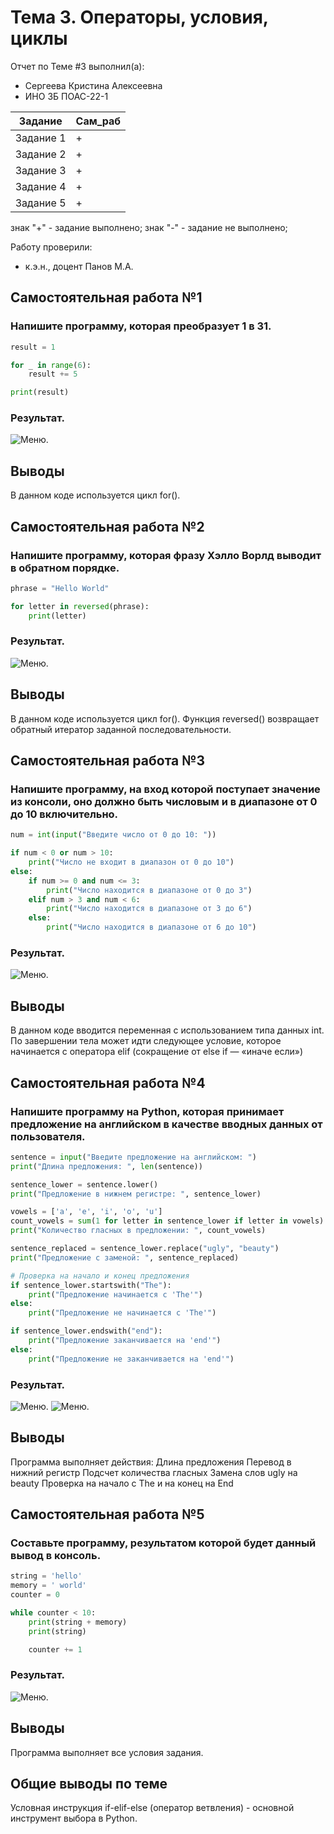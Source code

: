 # Тема 3. Операторы, условия, циклы
Отчет по Теме #3 выполнил(а):
- Сергеева Кристина Алексеевна 
- ИНО ЗБ ПОАС-22-1

| Задание |  Сам_раб |
| ------ |  ------ |
| Задание 1 | + |
| Задание 2 | + |
| Задание 3 | + | 
| Задание 4 | + | 
| Задание 5 | + |


знак "+" - задание выполнено; знак "-" - задание не выполнено;

Работу проверили:
- к.э.н., доцент Панов М.А.

## Самостоятельная работа №1
### Напишите программу, которая преобразует 1 в 31.

```python
result = 1

for _ in range(6):
    result += 5

print(result)
```
### Результат.
![Меню](https://github.com/SergeevaKristina21/Software_engineering-/blob/Tema_3/pic_3/1.png).


## Выводы

В данном коде используется цикл for().

## Самостоятельная работа №2
### Напишите программу, которая фразу Хэлло Ворлд выводит в обратном порядке.

```python
phrase = "Hello World"

for letter in reversed(phrase):
    print(letter)
```
### Результат.
![Меню](https://github.com/SergeevaKristina21/Software_engineering-/blob/Tema_3/pic_3/2.png).

## Выводы

В данном коде используется цикл for(). Функция reversed() возвращает обратный итератор заданной последовательности.
  
## Самостоятельная работа №3
### Напишите программу, на вход которой поступает значение из консоли, оно должно быть числовым и в диапазоне от 0 до 10 включительно.

```python
num = int(input("Введите число от 0 до 10: "))

if num < 0 or num > 10:
    print("Число не входит в диапазон от 0 до 10")
else:
    if num >= 0 and num <= 3:
        print("Число находится в диапазоне от 0 до 3")
    elif num > 3 and num < 6:
        print("Число находится в диапазоне от 3 до 6")
    else:
        print("Число находится в диапазоне от 6 до 10")
```
### Результат.
![Меню](https://github.com/SergeevaKristina21/Software_engineering-/blob/Tema_3/pic_3/3.png).

## Выводы

В данном коде вводится переменная с использованием типа данных int.
По завершении тела может идти следующее условие, которое начинается с оператора elif (сокращение от else if — «иначе если») 

## Самостоятельная работа №4
### Напишите программу на Python, которая принимает предложение на английском в качестве вводных данных от пользователя.

```python
sentence = input("Введите предложение на английском: ")
print("Длина предложения: ", len(sentence))

sentence_lower = sentence.lower()
print("Предложение в нижнем регистре: ", sentence_lower)

vowels = ['a', 'e', 'i', 'o', 'u']
count_vowels = sum(1 for letter in sentence_lower if letter in vowels)
print("Количество гласных в предложении: ", count_vowels)

sentence_replaced = sentence_lower.replace("ugly", "beauty")
print("Предложение с заменой: ", sentence_replaced)

# Проверка на начало и конец предложения
if sentence_lower.startswith("The"):
    print("Предложение начинается с 'The'")
else:
    print("Предложение не начинается с 'The'")

if sentence_lower.endswith("end"):
    print("Предложение заканчивается на 'end'")
else:
    print("Предложение не заканчивается на 'end'")
```
### Результат.
![Меню](https://github.com/SergeevaKristina21/Software_engineering-/blob/Tema_3/pic_3/4.1png.png).
![Меню](https://github.com/SergeevaKristina21/Software_engineering-/blob/Tema_3/pic_3/4.2.png).
## Выводы

Программа выполняет действия: Длина предложения Перевод в нижний регистр Подсчет количества гласных Замена слов ugly на beauty Проверка на начало с The и на конец на End
  
## Самостоятельная работа №5
### Составьте программу, результатом которой будет данный вывод в консоль.

```python
string = 'hello'
memory = ' world'
counter = 0

while counter < 10:
    print(string + memory)
    print(string)

    counter += 1

```
### Результат.
![Меню](https://github.com/SergeevaKristina21/Software_engineering-/blob/Tema_3/pic_3/5.png).

## Выводы
  
Программа выполняет все условия задания.

## Общие выводы по теме
Условная инструкция if-elif-else (оператор ветвления) - основной инструмент выбора в Python.
